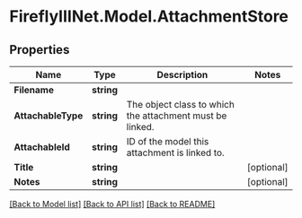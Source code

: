 # FireflyIIINet.Model.AttachmentStore

## Properties

Name | Type | Description | Notes
------------ | ------------- | ------------- | -------------
**Filename** | **string** |  | 
**AttachableType** | **string** | The object class to which the attachment must be linked. | 
**AttachableId** | **string** | ID of the model this attachment is linked to. | 
**Title** | **string** |  | [optional] 
**Notes** | **string** |  | [optional] 

[[Back to Model list]](../README.md#documentation-for-models) [[Back to API list]](../README.md#documentation-for-api-endpoints) [[Back to README]](../README.md)

